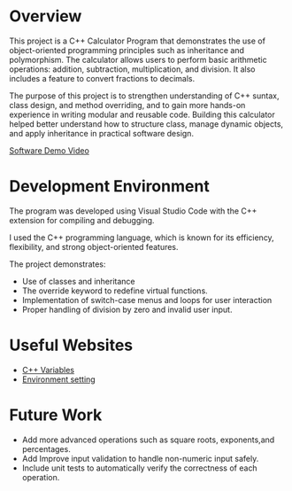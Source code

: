 # Overview

This project is a C++ Calculator Program that demonstrates the use of object-oriented programming principles such as inheritance and polymorphism. The calculator allows users to perform basic arithmetic operations: addition, subtraction, multiplication, and division. It also includes a feature to convert fractions to decimals.

The purpose of this project is to strengthen understanding of C++ suntax, class design, and method overriding, and to gain more hands-on experience in writing modular and reusable code. Building this calculator helped better understand how to structure class, manage dynamic objects, and apply inheritance in practical software design.

[Software Demo Video](http://youtube.link.goes.here)

# Development Environment

The program was developed using Visual Studio Code with the C++ extension for compiling and debugging.

I used the C++ programming language, which is known for its efficiency, flexibility, and strong object-oriented features.

The project demonstrates:
- Use of classes and inheritance
- The override keyword to redefine virtual functions.
- Implementation of switch-case menus and loops for user interaction
- Proper handling of division by zero and invalid user input.

# Useful Websites

- [C++ Variables](https://www.w3schools.com/cpp/cpp_variables.asp)
- [Environment setting](https://code.visualstudio.com/docs/languages/cpp)

# Future Work

- Add more advanced operations such as square roots, exponents,and percentages.
- Add Improve input validation to handle non-numeric input safely.
- Include unit tests to automatically verify the correctness of each operation.